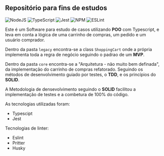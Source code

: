 ## Repositório para fins de estudos

![NodeJS](https://img.shields.io/badge/node.js-6DA55F?style=for-the-badge&logo=node.js&logoColor=white)
![TypeScript](https://img.shields.io/badge/typescript-%23007ACC.svg?style=for-the-badge&logo=typescript&logoColor=white)
![Jest](https://img.shields.io/badge/-jest-%23C21325?style=for-the-badge&logo=jest&logoColor=white)
![NPM](https://img.shields.io/badge/NPM-%23000000.svg?style=for-the-badge&logo=npm&logoColor=white)
![ESLint](https://img.shields.io/badge/ESLint-4B3263?style=for-the-badge&logo=eslint&logoColor=white)

Este é um Software para estudo de casos utilizando **POO** com Typescript, e leva em conta a lógica de uma carrinho de compras, um pedido e um usuário comprador.

Dentro da pasta `legacy` encontra-se a class `ShoppingCart` onde a própria implementa toda a regra de negócio seguindo o padrao de um **MVP**.

Dentro da pasta `core` encontra-se a "Arquitetura - não muito bem definada", da implementação do carrinho de compras refatorado. Seguindo os métodos de desenvolvimento guiado por testes, o **TDD**, e os princípios do **SOLID**.

A Metodologia de densevolvimento seguindo o **SOLID** facilitou a implementação de testes e a combetura de 100% do código.

As tecnologias utilizadas foram:
- Typescipt
- Jest

Tecnologias de linter:
- Eslint
- Pritter
- Husky
